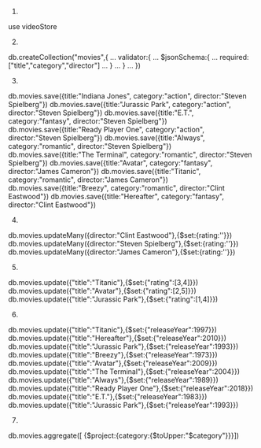 1.
use videoStore

2.
db.createCollection("movies",{
... validator:{
... $jsonSchema:{
... required:["title","category","director"]
... }
... }
... })

3.
db.movies.save({title:"Indiana Jones", category:"action", director:"Steven Spielberg"})
db.movies.save({title:"Jurassic Park", category:"action", director:"Steven Spielberg"})
db.movies.save({title:"E.T.", category:"fantasy", director:"Steven Spielberg"})
db.movies.save({title:"Ready Player One", category:"action", director:"Steven Spielberg"})
db.movies.save({title:"Always", category:"romantic", director:"Steven Spielberg"})
db.movies.save({title:"The Terminal", category:"romantic", director:"Steven Spielberg"})
db.movies.save({title:"Avatar", category:"fantasy", director:"James Cameron"})
db.movies.save({title:"Titanic", category:"romantic", director:"James Cameron"})
db.movies.save({title:"Breezy", category:"romantic", director:"Clint Eastwood"})
db.movies.save({title:"Hereafter", category:"fantasy", director:"Clint Eastwood"})

4.
db.movies.updateMany({director:"Clint Eastwood"},{$set:{rating:''}})
db.movies.updateMany({director:"Steven Spielberg"},{$set:{rating:''}})
db.movies.updateMany({director:"James Cameron"},{$set:{rating:''}})

5.
db.movies.update({"title":"Titanic"},{$set:{"rating":[3,4]}})
db.movies.update({"title":"Avatar"},{$set:{"rating":[2,5]}})
db.movies.update({"title":"Jurassic Park"},{$set:{"rating":[1,4]}})

6.
db.movies.update({"title":"Titanic"},{$set:{"releaseYear":1997}})
db.movies.update({"title":"Hereafter"},{$set:{"releaseYear":2010}})
db.movies.update({"title":"Jurassic Park"},{$set:{"releaseYear":1993}})
db.movies.update({"title":"Breezy"},{$set:{"releaseYear":1973}})
db.movies.update({"title":"Avatar"},{$set:{"releaseYear":2009}})
db.movies.update({"title":"The Terminal"},{$set:{"releaseYear":2004}})
db.movies.update({"title":"Always"},{$set:{"releaseYear":1989}})
db.movies.update({"title":"Ready Player One"},{$set:{"releaseYear":2018}})
db.movies.update({"title":"E.T."},{$set:{"releaseYear":1983}})
db.movies.update({"title":"Jurassic Park"},{$set:{"releaseYear":1993}})

7.
db.movies.aggregate([ {$project:{category:{$toUpper:"$category"}}}])